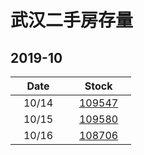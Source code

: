 # 武汉二手房存量   
## 2019-10

| Date | Stock |
| ------ | ------ |
| &nbsp;&nbsp;&nbsp;10/14&nbsp;&nbsp;&nbsp; | &nbsp;&nbsp;&nbsp;[109547]()&nbsp;&nbsp;&nbsp; |
| &nbsp;&nbsp;&nbsp;10/15&nbsp;&nbsp;&nbsp; | &nbsp;&nbsp;&nbsp;[109580]()&nbsp;&nbsp;&nbsp; |
| &nbsp;&nbsp;&nbsp;10/16&nbsp;&nbsp;&nbsp; | &nbsp;&nbsp;&nbsp;[108706]()&nbsp;&nbsp;&nbsp; |




